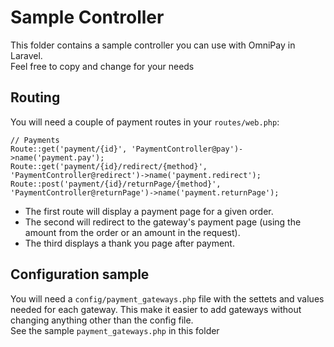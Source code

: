 # Sample Controller
This folder contains a sample controller you can use with OmniPay in Laravel.  
Feel free to copy and change for your needs

## Routing
You will need a couple of payment routes in your `routes/web.php`:

```
// Payments
Route::get('payment/{id}', 'PaymentController@pay')->name('payment.pay');
Route::get('payment/{id}/redirect/{method}', 'PaymentController@redirect')->name('payment.redirect');
Route::post('payment/{id}/returnPage/{method}', 'PaymentController@returnPage')->name('payment.returnPage');
```

- The first route will display a payment page for a given order.
- The second will redirect to the gateway's payment page (using the amount from the order or an amount in the request).
- The third displays a thank you page after payment.

## Configuration sample
You will need a `config/payment_gateways.php` file with the settets and values needed for each gateway.  This make it easier to add gateways without changing anything other than the config file.  
See the sample `payment_gateways.php` in this folder

